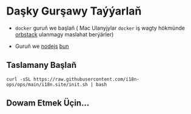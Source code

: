 # Daşky Gurşawy Taýýarlaň

* `docker` guruň we başlaň ( Mac Ulanyjylar `docker` iş wagty hökmünde [orbstack](https://orbstack.dev) ulanmagy maslahat berýärler)

* Guruň we [nodejs](https://nodejs.org/en/download/package-manager) [bun](https://bun.sh/docs/installation)

## Taslamany Başlaň

```
curl -sSL https://raw.githubusercontent.com/i18n-ops/ops/main/i18n.site/init.sh | bash
```

## Dowam Etmek Üçin…